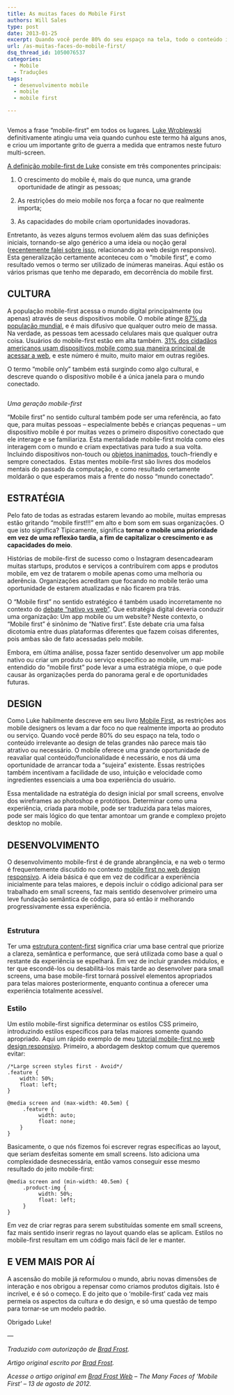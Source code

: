 ```yaml
---
title: As muitas faces do Mobile First
authors: Will Sales
type: post
date: 2013-01-25
excerpt: Quando você perde 80% do seu espaço na tela, todo o conteúdo irrelevante ao design de telas grandes não parece mais tão atrativo ou necessário.
url: /as-muitas-faces-do-mobile-first/
dsq_thread_id: 1050076537
categories:
  - Mobile
  - Traduções
tags:
  - desenvolvimento mobile
  - mobile
  - mobile first

---
```

<img class="alignleft" alt="" src="http://bradfrostweb.com/uploads/2012/03/luke1-650x487.jpg" />

Vemos a frase &#8220;mobile-first&#8221; em todos os lugares. <a href="http://lukew.com/" target="_blank">Luke Wroblewski</a> definitivamente atingiu uma veia quando cunhou este termo há alguns anos, e criou um importante grito de guerra a medida que entramos neste futuro multi-screen.

<a href="http://www.lukew.com/ff/entry.asp?933" target="_blank">A definição mobile-first de Luke</a> consiste em três componentes principais:

1. O crescimento do mobile é, mais do que nunca, uma grande oportunidade de atingir as pessoas;

2. As restrições do meio mobile nos força a focar no que realmente importa;

3. As capacidades do mobile criam oportunidades inovadoras.

Entretanto, às vezes alguns termos evoluem além das suas definições iniciais, tornando-se algo genérico a uma ideia ou noção geral (<a href="http://bradfrostweb.com/blog/mobile/beyond-media-queries-anatomy-of-an-adaptive-web-design/" target="_blank">recentemente falei sobre isso</a>, relacionando ao web design responsivo). Esta generalização certamente aconteceu com o &#8220;mobile first&#8221;, e como resultado vemos o termo ser utilizado de inúmeras maneiras. Aqui estão os vários prismas que tenho me deparado, em decorrência do mobile first.

## CULTURA

A população mobile-first acessa o mundo digital principalmente (ou apenas) através de seus dispositivos mobile. O mobile atinge <a href="http://mobithinking.com/mobile-marketing-tools/latest-mobile-stats/a#subscribers" target="_blank">87% da população mundial</a>, e é mais difusivo que qualquer outro meio de massa.  Na verdade, as pessoas tem acessado celulares mais que qualquer outra coisa. Usuários do mobile-first estão em alta também. <a href="http://www.pewinternet.org/Reports/2012/Cell-Internet-Use-2012/Key-Findings/Overview.aspx" target="_blank">31% dos cidadãos americanos usam dispositivos mobile como sua maneira principal de acessar a web</a>, e este número é muito, muito maior em outras regiões.

O termo &#8220;mobile only&#8221; também está surgindo como algo cultural, e descreve quando o dispositivo mobile é a única janela para o mundo conectado.

<img class="alignleft" alt="" src="http://bradfrostweb.com/uploads/2012/03/babies-with-mobile-650x650.jpg" />

_Uma geração mobile-first_

&#8220;Mobile first&#8221; no sentido cultural também pode ser uma referência, ao fato que, para muitas pessoas – especialmente bebês e crianças pequenas – um dispositivo mobile é por muitas vezes o primeiro dispositivo conectado que ele interage e se familiariza. Esta mentalidade mobile-first molda como eles interagem com o mundo e criam expectativas para tudo a sua volta. Incluindo dispositivos non-touch ou <a href="http://www.youtube.com/watch?v=aXV-yaFmQNk" target="_blank">objetos inanimados</a>, touch-friendly e sempre conectados.  Estas mentes mobile-first são livres dos modelos mentais do passado da computação, e como resultado certamente moldarão o que esperamos mais a frente do nosso &#8220;mundo conectado&#8221;.

## ESTRATÉGIA

Pelo fato de todas as estradas estarem levando ao mobile, muitas empresas estão gritando &#8220;mobile first!!!&#8221; em alto e bom som em suas organizações. O que isto significa? Tipicamente, significa **tornar o mobile uma prioridade em vez de uma reflexão tardia, a fim de capitalizar o crescimento e as capacidades do meio**.

Histórias de mobile-first de sucesso como o Instagram desencadearam muitas startups, produtos e serviços a contribuírem com apps e produtos mobile, em vez de tratarem o mobile apenas como uma melhoria ou aderência. Organizações acreditam que focando no mobile terão uma oportunidade de estarem atualizadas e não ficarem pra trás.

O &#8220;Mobile first&#8221; no sentido estratégico é também usado incorretamente no contexto do <a href="http://bradfrostweb.com/blog/post/native-vs-web-is-total-bullshit/" target="_blank">debate &#8220;nativo vs web&#8221;</a>. Que estratégia digital deveria conduzir uma organização: Um app mobile ou um website? Neste contexto, o &#8220;Mobile first&#8221; é sinônimo de &#8220;Native first&#8221;. Este debate cria uma falsa dicotomia entre duas plataformas diferentes que fazem coisas diferentes, pois ambas são de fato acessadas pelo mobile.

Embora, em última análise, possa fazer sentido desenvolver um app mobile nativo ou criar um produto ou serviço específico ao mobile, um mal-entendido do &#8220;mobile first&#8221; pode levar a uma estratégia míope, o que pode causar às organizações perda do panorama geral e de oportunidades futuras.

## DESIGN

Como Luke habilmente descreve em seu livro <a href="http://www.abookapart.com/products/mobile-first" target="_blank">Mobile First</a>, as restrições aos mobile designers os levam a dar foco no que realmente importa ao produto ou serviço. Quando você perde 80% do seu espaço na tela, todo o conteúdo irrelevante ao design de telas grandes não parece mais tão atrativo ou necessário. O mobile oferece uma grande oportunidade de reavaliar qual conteúdo/funcionalidade é necessário, e nos dá uma oportunidade de arrancar toda a &#8220;sujeira&#8221; existente. Essas restrições também incentivam a facilidade de uso, intuição e velocidade como ingredientes essenciais a uma boa experiência do usuário.

Essa mentalidade na estratégia do design inicial por small screens, envolve dos wireframes ao photoshop e protótipos. Determinar como uma experiência, criada para mobile, pode ser traduzida para telas maiores, pode ser mais lógico do que tentar amontoar um grande e complexo projeto desktop no mobile.

## DESENVOLVIMENTO

O desenvolvimento mobile-first é de grande abrangência, e na web o termo é frequentemente discutido no contexto <a href="http://bradfrostweb.com/blog/web/mobile-first-responsive-web-design/" target="_blank">mobile first no web design responsivo</a>. A ideia básica é que em vez de codificar a experiência inicialmente para telas maiores, e depois incluir o código adicional para ser trabalhado em small screens, faz mais sentido desenvolver primeiro uma leve fundação semântica de código, para só então ir melhorando progressivamente essa experiência.

<img class="alignleft" alt="" src="http://bradfrostweb.com/uploads/2012/03/43-650x487.png" />

### Estrutura

Ter uma <a href="http://www.slideshare.net/stephenhay/structured-content-first" target="_blank">estrutura content-first</a> significa criar uma base central que priorize a clareza, semântica e performance, que será utilizada como base a qual o restante da experiência se espelhará. Em vez de incluir grandes módulos, e ter que escondê-los ou desabilitá-los mais tarde ao desenvolver para small screens, uma base mobile-first tornará possível elementos apropriados para telas maiores posteriormente, enquanto continua a oferecer uma experiência totalmente acessível.

### Estilo

Um estilo mobile-first significa determinar os estilos CSS primeiro, introduzindo estilos específicos para telas maiores somente quando apropriado. Aqui um rápido exemplo de meu <a href="http://www.html5rocks.com/en/mobile/responsivedesign/" target="_blank">tutorial mobile-first no web design responsivo</a>. Primeiro, a abordagem desktop comum que queremos evitar:

    
    /*Large screen styles first - Avoid*/
    .feature {
        width: 50%;
        float: left;
    }
    
    @media screen and (max-width: 40.5em) {
         .feature {
              width: auto;
              float: none;
        }
    }
    
    

Basicamente, o que nós fizemos foi escrever regras específicas ao layout, que seriam desfeitas somente em small screens. Isto adiciona uma complexidade desnecessária, então vamos conseguir esse mesmo resultado do jeito mobile-first:

    
    @media screen and (min-width: 40.5em) {
         .product-img {
              width: 50%;
              float: left;
         }
    }
    
    

Em vez de criar regras para serem substituídas somente em small screens, faz mais sentido inserir regras no layout quando elas se aplicam. Estilos no mobile-first resultam em um código mais fácil de ler e manter.

## E VEM MAIS POR AÍ

A ascensão do mobile já reformulou o mundo, abriu novas dimensões de interação e nos obrigou a repensar como criamos produtos digitais. Isto é incrível, e é só o começo. E do jeito que o &#8216;mobile-first&#8217; cada vez mais permeia os aspectos da cultura e do design, e só uma questão de tempo para tornar-se um modelo padrão.

Obrigado Luke!

—

_Traduzido com autorização de <a href="http://bradfrostweb.com/about/" target="_blank">Brad Frost</a>._

_Artigo original escrito por <a href="http://bradfrostweb.com/about/" target="_blank">Brad Frost</a>._

_Acesse o artigo original em <a href="http://bradfrostweb.com/blog/mobile/the-many-faces-of-mobile-first/" target="_blank">Brad Frost Web</a> – The Many Faces of ‘Mobile First’ – 13 de agosto de 2012._